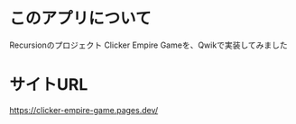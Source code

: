 # このアプリについて
Recursionのプロジェクト Clicker Empire Gameを、Qwikで実装してみました

# サイトURL
https://clicker-empire-game.pages.dev/